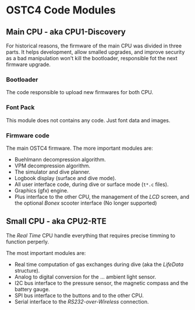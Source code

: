# OSTC4 Code Modules #

## Main CPU - aka CPU1-Discovery ##

For historical reasons, the firmware of the main CPU was divided in three parts.
It helps development, allow smalled upgrades, and improve security as a bad manipulation won't kill the bootloader, responsible fot the next firmware upgrade.

### Bootloader ##

The code responsible to upload new firmwares for both CPU.

### Font Pack ###

This module does not contains any code. Just font data and images.

### Firmware code ###

The main OSTC4 firmware. The more important modules are:

- Buehlmann decompression algorithm.
- VPM decompression algorithm.
- The simulator and dive planner.
- Logbook display (surface and dive mode).
- All user interface code, during dive or surface mode (`t*.c` files).
- Graphics (gfx) engine.
- Plus interface to the other CPU, the management of the _LCD_ screen, and the optional _Bonex_ scooter interface (No longer supported)

## Small CPU - aka CPU2-RTE ##

The _Real Time_ CPU handle everything that requires precise timming to function perperly.

The most important modules are:

- Real time computation of gas exchanges during dive (aka the _LifeData_ structure).
- Analog to digital conversion for the ... ambient light sensor.
- I2C bus interface to the pressure sensor, the magnetic compass and the battery gauge.
- SPI bus interface to the buttons and to the other CPU.
- Serial interface to the _RS232-over-Wireless_ connection.